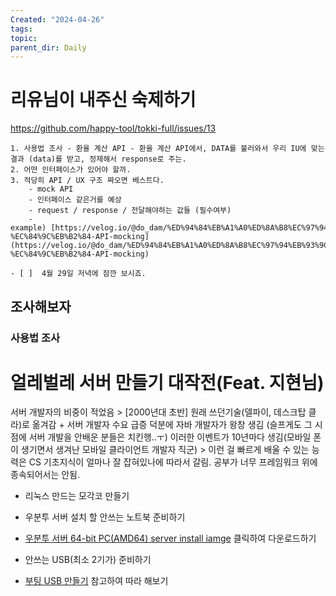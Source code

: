 ```yaml
---
Created: "2024-04-26"
tags: 
topic: 
parent_dir: Daily
---
```

# 리유님이 내주신 숙제하기
https://github.com/happy-tool/tokki-full/issues/13
```
1. 사용법 조사 - 환율 계산 API - 환율 계산 API에서, DATA를 불러와서 우리 IU에 맞는 결과 (data)를 받고, 정제해서 response로 주는.
2. 어떤 인터페이스가 있어야 할까.
3. 적당히 API / UX 구조 짜오면 베스트다.
    - mock API
    - 인터페이스 같은거를 예상
    - request / response / 전달해야하는 값들 (필수여부)
    - example) [https://velog.io/@do_dam/%ED%94%84%EB%A1%A0%ED%8A%B8%EC%97%94%EB%93%9C%EC%97%90%EC%84%9C-%EC%84%9C%EB%B2%84-API-mocking](https://velog.io/@do_dam/%ED%94%84%EB%A1%A0%ED%8A%B8%EC%97%94%EB%93%9C%EC%97%90%EC%84%9C-%EC%84%9C%EB%B2%84-API-mocking)

- [ ]  4월 29일 저녁에 잠깐 보시죠.
```
## 조사해보자
### 사용법 조사

# 얼레벌레 서버 만들기 대작전(Feat. 지현님)
서버 개발자의 비중이 적었음 > [2000년대 초반] 원래 쓰던기술(델파이, 데스크탑 클라)로 옮겨감 + 서버 개발자 수요 급증 덕분에 자바 개발자가 왕창 생김 (슬프게도 그 시점에 서버 개발을 안배운 분들은 치킨행..ㅜ) 
이러한 이벤트가 10년마다 생김(모바일 폰이 생기면서 생겨난 모바일 클라이언트 개발자 직군) > 이런 걸 빠르게 배울 수 있는 능력은 CS 기초지식이 얼마나 잘 잡혀있나에 따라서 갈림. 공부가 너무 프레임워크 위에 종속되어서는 안됨. 


- 리눅스 만드는 모각코 만들기
- 우분투 서버 설치 할 안쓰는 노트북 준비하기
- [우분투 서버 64-bit PC(AMD64) server install iamge](https://releases.ubuntu.com/noble/ubuntu-24.04-live-server-amd64.iso "https://releases.ubuntu.com/noble/ubuntu-24.04-live-server-amd64.iso") 클릭하여 다운로드하기

- 안쓰는 USB(최소 2기가) 준비하기
- [부팅 USB 만들기](https://rufus.ie/en/) 참고하여 따라 해보기
